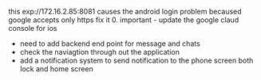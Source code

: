 this exp://172.16.2.85:8081 causes the android login problem becaused google accepts only https fix it
0. important - update the google claud console for ios


* need to add backend end point for message and chats
* check the naviagtion through out the application
* add a notification system to send notification to the phone screen both lock and home screen
